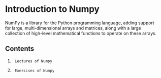 # Introduction to Numpy

NumPy is a library for the Python programming language, adding support for large, 
multi-dimensional arrays and matrices, along with a large collection of high-level mathematical functions to operate on these arrays.

## Contents

1.      Lectures of Numpy
2.      Exercises of Numpy
